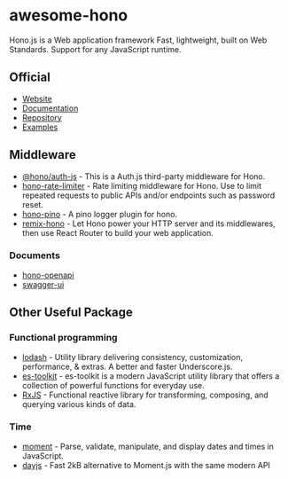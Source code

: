 # awesome-hono

Hono.js is a Web application framework
Fast, lightweight, built on Web Standards. Support for any JavaScript runtime.

## Official

- [Website](https://hono.dev/)
- [Documentation](https://hono.dev/docs/)
- [Repository](https://github.com/honojs)
- [Examples](https://hono.dev/examples/)

## Middleware
- [@hono/auth-js](https://www.npmjs.com/package/@hono/auth-js) - This is a Auth.js third-party middleware for Hono.
- [hono-rate-limiter](https://github.com/rhinobase/hono-rate-limiter) - Rate limiting middleware for Hono. Use to limit repeated requests to public APIs and/or endpoints such as password reset.
- [hono-pino](https://github.com/maou-shonen/hono-pino) - A pino logger plugin for hono.
- [remix-hono](https://github.com/sergiodxa/remix-hono) - Let Hono power your HTTP server and its middlewares, then use React Router to build your web application.

### Documents
- [hono-openapi](https://github.com/rhinobase/hono-openapi)
- [swagger-ui](https://github.com/honojs/middleware/tree/main/packages/swagger-ui)


## Other Useful Package
### Functional programming

- [lodash](https://github.com/lodash/lodash) - Utility library delivering consistency, customization, performance, & extras. A better and faster Underscore.js.
- [es-toolkit](https://es-toolkit.slash.page/) - es-toolkit is a modern JavaScript utility library that offers a collection of powerful functions for everyday use.
- [RxJS](https://github.com/reactivex/rxjs) - Functional reactive library for transforming, composing, and querying various kinds of data.

### Time
- [moment](https://momentjs.com/) - Parse, validate, manipulate, and display dates and times in JavaScript.
- [dayjs](https://day.js.org/) - Fast 2kB alternative to Moment.js with the same modern API

